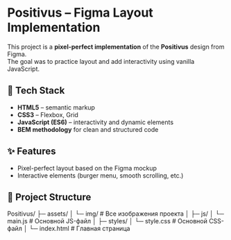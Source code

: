 # Positivus – Figma Layout Implementation

This project is a **pixel-perfect implementation** of the **Positivus** design from Figma.  
The goal was to practice layout and add interactivity using vanilla JavaScript.

## 🚀 Tech Stack
- **HTML5** – semantic markup  
- **CSS3** – Flexbox, Grid  
- **JavaScript (ES6)** – interactivity and dynamic elements  
- **BEM methodology** for clean and structured code  

## ✨ Features
- Pixel-perfect layout based on the Figma mockup  
- Interactive elements (burger menu, smooth scrolling, etc.)  

## 📂 Project Structure

Positivus/
 ├─ assets/
 │   └─ img/          # Все изображения проекта
 │
 ├─ js/
 │   └─ main.js       # Основной JS-файл
 │
 ├─ styles/
 │   └─ style.css     # Основной CSS-файл
 │
 └─ index.html        # Главная страница